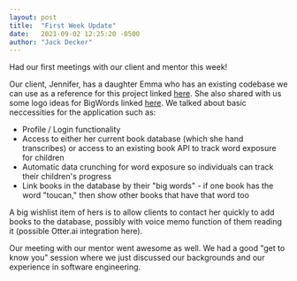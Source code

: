 ```yaml
---
layout: post
title:  "First Week Update"
date:   2021-09-02 12:25:20 -0500
author: "Jack Decker"
---
```

Had our first meetings with our client and mentor this week!

Our client, Jennifer, has a daughter Emma who has an existing codebase we can use as a reference for this project linked [here](https://github.com/EmmaElizStone/BigWords). She also shared with us some logo ideas for BigWords linked [here](https://notability.com/n/1~Ij8kGO_BsAX). We talked about basic neccessities for the application such as:

- Profile / Login functionality
- Access to either her current book database (which she hand transcribes) or access to an existing book API to track word exposure for children
- Automatic data crunching for word exposure so individuals can track their children's progress
- Link books in the database by their "big words" - if one book has the word "toucan," then show other books that have that word too

A big wishlist item of hers is to allow clients to contact her quickly to add books to the database, possibly with voice memo function of them reading it (possible Otter.ai integration here).

Our meeting with our mentor went awesome as well. We had a good "get to know you" session where we just discussed our backgrounds and our experience in software engineering.